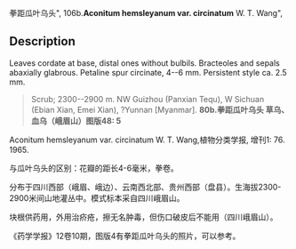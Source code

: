 拳距瓜叶乌头",
106b.**Aconitum hemsleyanum var. circinatum** W. T. Wang",

## Description
Leaves cordate at base, distal ones without bulbils. Bracteoles and sepals abaxially glabrous. Petaline spur circinate, 4--6 mm. Persistent style ca. 2.5 mm.

> Scrub; 2300--2900 m. NW Guizhou (Panxian Tequ), W Sichuan (Ebian Xian, Emei Xian), ?Yunnan [Myanmar].
**80b.拳距瓜叶乌头 草乌、血乌（峨眉山）图版48: 5**

Aconitum hemsleyanum var. circinatum W. T. Wang,植物分类学报, 增刊1: 76. 1965.

与瓜叶乌头的区别：花瓣的距长4-6毫米，拳卷。

分布于四川西部（峨眉、峨边）、云南西北部、贵州西部（盘县）。生海拔2300-2900米间山地灌丛中。模式标本采自四川峨眉山。

块根供药用，外用治疥疮，擦无名肿毒，但伤口破皮后不能用（四川峨眉山）。

《药学学报》12卷10期，图版4有拳距瓜叶乌头的照片，可以参考。
